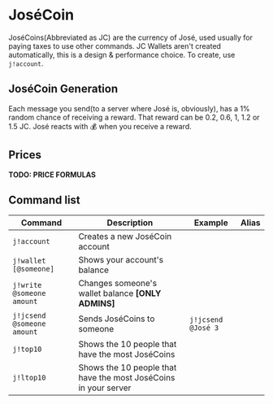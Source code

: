 # JoséCoin

JoséCoins(Abbreviated as JC) are the currency of José, used usually for paying taxes to use other commands.
JC Wallets aren't created automatically, this is a design & performance choice. To create, use `j!account`.

## JoséCoin Generation

Each message you send(to a server where José is, obviously), has a 1% random chance of receiving a reward.
That reward can be 0.2, 0.6, 1, 1.2 or 1.5 JC. José reacts with :moneybag: when you receive a reward.

## Prices
**TODO: PRICE FORMULAS**

## Command list

Command | Description | Example | Alias
------------- | ------------- | ------------- | -------------
`j!account` | Creates a new JoséCoin account | |
`j!wallet [@someone]` | Shows your account's balance  | |
`j!write @someone amount` | Changes someone's wallet balance **[ONLY ADMINS]** | |
`j!jcsend @someone amount` | Sends JoséCoins to someone | `j!jcsend @José 3` |
`j!top10` | Shows the 10 people that have the most JoséCoins | |
`j!ltop10` | Shows the 10 people that have the most JoséCoins in your server | |

